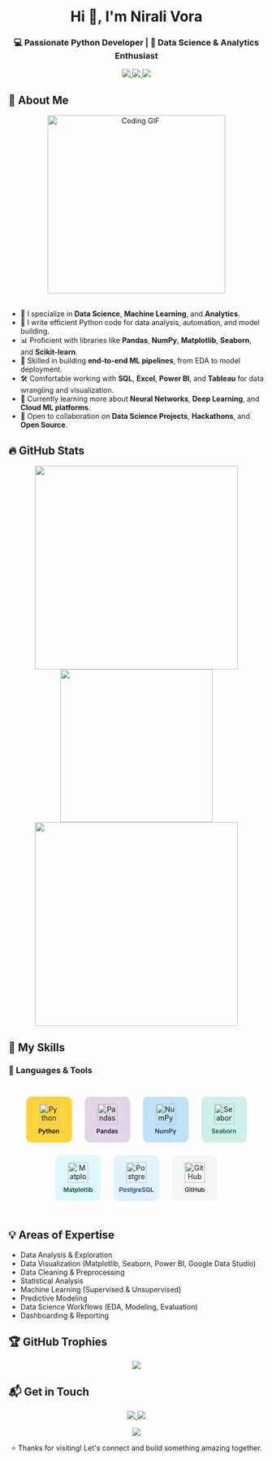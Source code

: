 <h1 align="center">Hi 👋, I'm Nirali Vora </h1>
<h3 align="center">💻 Passionate Python Developer | 🎯 Data Science & Analytics Enthusiast </h3>

<p align="center">
  <a href="https://github.com/nirali-vora" target="_blank">
    <img src="https://img.shields.io/badge/GitHub-nirali--vora-181717?style=flat&logo=github" />
  </a>
  <a href="https://www.linkedin.com/in/nirali-vora/" target="_blank">
    <img src="https://img.shields.io/badge/LinkedIn-nirali--vora-0A66C2?style=flat&logo=linkedin&logoColor=white" />
  </a>
  <a href="mailto:nirali.vora@gmail.com" target="_blank">
    <img src="https://img.shields.io/badge/Email-nirali.vora@gmail.com-D14836?style=flat&logo=gmail&logoColor=white" />
  </a>
</p>

## 🚀 About Me

<div align="center">
  <img src="https://media.giphy.com/media/qgQUggAC3Pfv687qPC/giphy.gif" width="350" alt="Coding GIF" />
</div>

<br/>

- 🧪 I specialize in **Data Science**, **Machine Learning**, and **Analytics**.
- 🐍 I write efficient Python code for data analysis, automation, and model building.
- 📊 Proficient with libraries like **Pandas**, **NumPy**, **Matplotlib**, **Seaborn**, and **Scikit-learn**.
- 🧠 Skilled in building **end-to-end ML pipelines**, from EDA to model deployment.
- 🛠️ Comfortable working with **SQL**, **Excel**, **Power BI**, and **Tableau** for data wrangling and visualization.
- 🌱 Currently learning more about **Neural Networks**, **Deep Learning**, and **Cloud ML platforms**.
- 🤝 Open to collaboration on **Data Science Projects**, **Hackathons**, and **Open Source**.


## 🔥 GitHub Stats

<p align="center">
  <img src="https://github-readme-stats.vercel.app/api?username=nirali-vora&show_icons=true&theme=radical&count_private=true" width="400" />
  <img src="https://github-readme-stats.vercel.app/api/top-langs/?username=nirali-vora&layout=compact&theme=radical" width="300" />
  <img src="https://streak-stats.demolab.com/?user=nirali-vora&theme=radical" width="400"/>
</p>

## 🧠 My Skills

### 🚀 Languages & Tools
<div align="center" style="padding: 20px; border-radius: 15px; width: fit-content; margin: auto; display: flex; flex-wrap: wrap; justify-content: center; gap: 15px;">

  <!-- Python -->
  <div style="width:90px; height:90px; background-color:#FFD43B; border-radius:10px; display:flex; flex-direction:column; align-items:center; justify-content:center; margin:5px;">
    <img src="https://cdn.jsdelivr.net/gh/devicons/devicon/icons/python/python-original.svg" width="40" height="40" alt="Python"/>
    <div style="margin-top:6px; font-size:12px; font-weight:600; color:#000;">Python</div>
  </div>

  <!-- Pandas -->
  <div style="width:90px; height:90px; background-color:#E1D5E7; border-radius:10px; display:flex; flex-direction:column; align-items:center; justify-content:center; margin:5px;">
    <img src="https://cdn.jsdelivr.net/gh/devicons/devicon/icons/pandas/pandas-original.svg" width="40" height="40" alt="Pandas"/>
    <div style="margin-top:6px; font-size:12px; font-weight:600; color:#2C003E;">Pandas</div>
  </div>

  <!-- NumPy -->
  <div style="width:90px; height:90px; background-color:#BEE3F8; border-radius:10px; display:flex; flex-direction:column; align-items:center; justify-content:center; margin:5px;">
    <img src="https://cdn.jsdelivr.net/gh/devicons/devicon/icons/numpy/numpy-original.svg" width="40" height="40" alt="NumPy"/>
    <div style="margin-top:6px; font-size:12px; font-weight:600; color:#1A365D;">NumPy</div>
  </div>

  <!-- Seaborn -->
  <div style="width:90px; height:90px; background-color:#CDF0EA; border-radius:10px; display:flex; flex-direction:column; align-items:center; justify-content:center; margin:5px;">
    <img src="https://cdn.jsdelivr.net/gh/devicons/devicon/icons/seaborn/seaborn-original.svg" width="40" height="40" alt="Seaborn"/>
    <div style="margin-top:6px; font-size:12px; font-weight:600; color:#125D66;">Seaborn</div>
  </div>

  <!-- Matplotlib -->
  <div style="width:90px; height:90px; background-color:#E0F7FA; border-radius:10px; display:flex; flex-direction:column; align-items:center; justify-content:center; margin:5px;">
    <img src="https://cdn.jsdelivr.net/gh/devicons/devicon/icons/matplotlib/matplotlib-original.svg" width="40" height="40" alt="Matplotlib"/>
    <div style="margin-top:6px; font-size:12px; font-weight:600; color:#004D40;">Matplotlib</div>
  </div>

  <!-- PostgreSQL -->
  <div style="width:90px; height:90px; background-color:#E3F2FD; border-radius:10px; display:flex; flex-direction:column; align-items:center; justify-content:center; margin:5px;">
    <img src="https://cdn.jsdelivr.net/gh/devicons/devicon/icons/postgresql/postgresql-original.svg" width="40" height="40" alt="PostgreSQL"/>
    <div style="margin-top:6px; font-size:12px; font-weight:600; color:#0D47A1;">PostgreSQL</div>
  </div>

  <!-- GitHub -->
  <div style="width:90px; height:90px; background-color:#F5F5F5; border-radius:10px; display:flex; flex-direction:column; align-items:center; justify-content:center; margin:5px;">
    <img src="https://cdn.jsdelivr.net/gh/devicons/devicon/icons/github/github-original.svg" width="40" height="40" alt="GitHub"/>
    <div style="margin-top:6px; font-size:12px; font-weight:600; color:#24292E;">GitHub</div>
  </div>

</div>


## 💡 Areas of Expertise
- Data Analysis & Exploration
- Data Visualization (Matplotlib, Seaborn, Power BI, Google Data Studio)
- Data Cleaning & Preprocessing
- Statistical Analysis
- Machine Learning (Supervised & Unsupervised)
- Predictive Modeling
- Data Science Workflows (EDA, Modeling, Evaluation)
- Dashboarding & Reporting

## 🏆 GitHub Trophies 

<p align="center">
  <img src="https://github-profile-trophy.vercel.app/?username=nirali-vora&theme=radical&column=7&margin-w=5&margin-h=8" />
</p>

## 📬 Get in Touch 

<p align="center">
  <a href="https://www.linkedin.com/in/nirali-vora/">
    <img src="https://img.shields.io/badge/LinkedIn-Connect-blue?style=for-the-badge&logo=linkedin" />
  </a>
  <a href="mailto:nirali.vora@gmail.com">
    <img src="https://img.shields.io/badge/Email-Contact-red?style=for-the-badge&logo=gmail" />
  </a>
</p>
<p align="center">
  <img src="https://komarev.com/ghpvc/?username=nirali-vora&label=Profile%20views&color=dc143c&style=flat" />
</p>

<p align="center"> 
  ⭐️ Thanks for visiting! Let's connect and build something amazing together.
</p>
